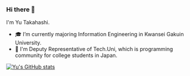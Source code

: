 ### Hi there 👋 
I'm Yu Takahashi.

- 🎓 I’m currently majoring Information Engineering in Kwansei Gakuin University.
- 🦔 I'm Deputy Representative of Tech.Uni, which is programming community for college students in Japan.

[![Yu's GitHub stats](https://github-readme-stats.vercel.app/api?username=taka-2120&show_icons=true&theme=transparent)](https://github.com/anuraghazra/github-readme-stats)


<!--
**taka-2120/taka-2120** is a ✨ _special_ ✨ repository because its `README.md` (this file) appears on your GitHub profile.

Here are some ideas to get you started:

- 🔭 I’m currently working on ...
- 🌱 I’m currently learning ...
- 👯 I’m looking to collaborate on ...
- 🤔 I’m looking for help with ...
- 💬 Ask me about ...
- 📫 How to reach me: ...
- 😄 Pronouns: ...
- ⚡ Fun fact: ...
-->
